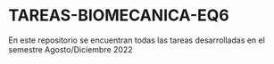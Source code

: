 # TAREAS-BIOMECANICA-EQ6
En este repositorio se encuentran todas las tareas desarrolladas en el semestre Agosto/Diciembre 2022
